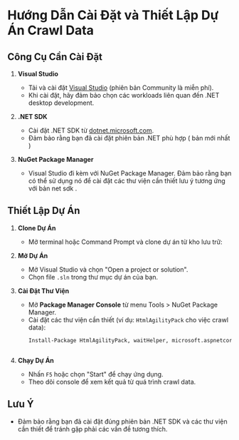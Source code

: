 # Hướng Dẫn Cài Đặt và Thiết Lập Dự Án Crawl Data

## Công Cụ Cần Cài Đặt

1. **Visual Studio**
   - Tải và cài đặt [Visual Studio](https://visualstudio.microsoft.com/) (phiên bản Community là miễn phí).
   - Khi cài đặt, hãy đảm bảo chọn các workloads liên quan đến .NET desktop development.

2. **.NET SDK**
   - Cài đặt .NET SDK từ [dotnet.microsoft.com](https://dotnet.microsoft.com/download).
   - Đảm bảo rằng bạn đã cài đặt phiên bản .NET phù hợp ( bản mới nhất )

3. **NuGet Package Manager**
   - Visual Studio đi kèm với NuGet Package Manager. Đảm bảo rằng bạn có thể sử dụng nó để cài đặt các thư viện cần thiết lưu ý tương ứng với bản net sdk .

## Thiết Lập Dự Án

1. **Clone Dự Án**
   - Mở terminal hoặc Command Prompt và clone dự án từ kho lưu trữ:

2. **Mở Dự Án**
   - Mở Visual Studio và chọn "Open a project or solution".
   - Chọn file `.sln` trong thư mục dự án của bạn.

3. **Cài Đặt Thư Viện**
   - Mở **Package Manager Console** từ menu Tools > NuGet Package Manager.
   - Cài đặt các thư viện cần thiết (ví dụ: `HtmlAgilityPack` cho việc crawl data):
     ```bash
     Install-Package HtmlAgilityPack, waitHelper, microsoft.aspnetcore.components.web , microsoft.aspnetcore.components.webAssembly, mysql.data, newtonsoft.json, selenium.support, selenium.webdriver
     


4. **Chạy Dự Án**
   - Nhấn `F5` hoặc chọn "Start" để chạy ứng dụng.
   - Theo dõi console để xem kết quả từ quá trình crawl data.

## Lưu Ý
- Đảm bảo rằng bạn đã cài đặt đúng phiên bản .NET SDK và các thư viện cần thiết để tránh gặp phải các vấn đề tương thích.
